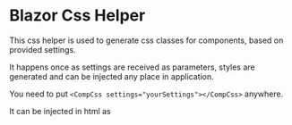 # Blazor Css Helper

This css helper is used to generate css classes for components, based on provided settings.

It happens once as settings are received as parameters, styles are generated and can be injected any place in application.

You need to put `<CompCss settings="yourSettings"></CompCss>` anywhere.

It can be injected in html as <style> element or as <link> element with base64 data uri.

example: `<link rel="stylesheet" href="data:text/css;base64,dGR3...I6cn0=" type="text/css">`

This helper class provides fast and easy way to handle conditional styles, you can realize any logic to get desired styles.

Example:
```
  BCssItem _CellRegular = new BCssItem(".CellRegular");
  _CellRegular.Values.Add("border-style", "solid");
  _CellRegular.Values.Add("height", bvgGrid.bvgSettings.RowHeight + "px");
  _CellRegular.Values.Add("background-color", bvgGrid.bvgSettings.CellStyle.BackgroundColor);
  _CellRegular.Values.Add("color", bvgGrid.bvgSettings.CellStyle.ForeColor);
  _CellRegular.Values.Add("border-color", bvgGrid.bvgSettings.CellStyle.BorderColor);
  _CellRegular.Values.Add("border-width", bvgGrid.bvgSettings.CellStyle.BorderWidth + "px;");
  _CellRegular.Values.Add("cursor", "cell");
  blazorCSS.Children.Add(_CellRegular);

```

**Motivation behind this helper**

Instead of giving each element large style attributes we can generate dynamic styles and html elements will have only class attribute (class name).

In case when we can't do static/predefined styles because it's content is depending on provided settings, this helper solves problem.

**In result we get dynamic css**

You can check how it works in only 2 small files [BCss](https://github.com/Lupusa87/BlazorCssHelper/blob/master/BCss)  and [compCss](https://github.com/Lupusa87/BlazorCssHelper/blob/master/CompCSS)

Hope you will find it helpful.
